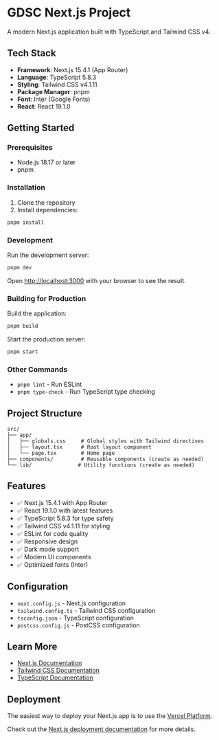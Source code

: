 # GDSC Next.js Project

A modern Next.js application built with TypeScript and Tailwind CSS v4.

## Tech Stack

- **Framework**: Next.js 15.4.1 (App Router)
- **Language**: TypeScript 5.8.3
- **Styling**: Tailwind CSS v4.1.11
- **Package Manager**: pnpm
- **Font**: Inter (Google Fonts)
- **React**: React 19.1.0

## Getting Started

### Prerequisites

- Node.js 18.17 or later
- pnpm

### Installation

1. Clone the repository
2. Install dependencies:

```bash
pnpm install
```

### Development

Run the development server:

```bash
pnpm dev
```

Open [http://localhost:3000](http://localhost:3000) with your browser to see the result.

### Building for Production

Build the application:

```bash
pnpm build
```

Start the production server:

```bash
pnpm start
```

### Other Commands

- `pnpm lint` - Run ESLint
- `pnpm type-check` - Run TypeScript type checking

## Project Structure

```
src/
├── app/
│   ├── globals.css     # Global styles with Tailwind directives
│   ├── layout.tsx      # Root layout component
│   └── page.tsx        # Home page
├── components/         # Reusable components (create as needed)
└── lib/               # Utility functions (create as needed)
```

## Features

- ✅ Next.js 15.4.1 with App Router
- ✅ React 19.1.0 with latest features
- ✅ TypeScript 5.8.3 for type safety
- ✅ Tailwind CSS v4.1.11 for styling
- ✅ ESLint for code quality
- ✅ Responsive design
- ✅ Dark mode support
- ✅ Modern UI components
- ✅ Optimized fonts (Inter)

## Configuration

- `next.config.js` - Next.js configuration
- `tailwind.config.ts` - Tailwind CSS configuration
- `tsconfig.json` - TypeScript configuration
- `postcss.config.js` - PostCSS configuration

## Learn More

- [Next.js Documentation](https://nextjs.org/docs)
- [Tailwind CSS Documentation](https://tailwindcss.com/docs)
- [TypeScript Documentation](https://www.typescriptlang.org/docs)

## Deployment

The easiest way to deploy your Next.js app is to use the [Vercel Platform](https://vercel.com/new?utm_medium=default-template&filter=next.js&utm_source=create-next-app&utm_campaign=create-next-app-readme).

Check out the [Next.js deployment documentation](https://nextjs.org/docs/deployment) for more details. 